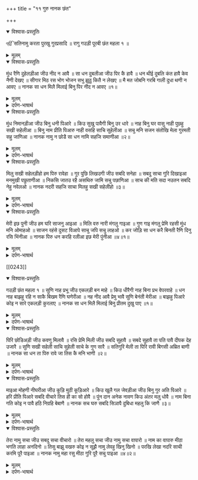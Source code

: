 +++
title = "११ गुरु नानक छंत"

+++
<details open><summary>विश्वास-प्रस्तुतिः</summary>

ੴ सतिनामु करता पुरखु गुरप्रसादि ॥ रागु गउड़ी पूरबी छंत महला १ ॥
</details>

<details><summary>मूलम्</summary>

ੴ सतिनामु करता पुरखु गुरप्रसादि ॥ रागु गउड़ी पूरबी छंत महला १ ॥
</details>

<details open><summary>विश्वास-प्रस्तुतिः</summary>

मुंध रैणि दुहेलड़ीआ जीउ नीद न आवै ॥ सा धन दुबलीआ जीउ पिर कै हावै ॥ धन थीई दुबलि कंत हावै केव नैणी देखए ॥ सीगार मिठ रस भोग भोजन सभु झूठु कितै न लेखए ॥ मै मत जोबनि गरबि गाली दुधा थणी न आवए ॥ नानक सा धन मिलै मिलाई बिनु पिर नीद न आवए ॥१॥
</details>

<details><summary>मूलम्</summary>

मुंध रैणि दुहेलड़ीआ जीउ नीद न आवै ॥ सा धन दुबलीआ जीउ पिर कै हावै ॥ धन थीई दुबलि कंत हावै केव नैणी देखए ॥ सीगार मिठ रस भोग भोजन सभु झूठु कितै न लेखए ॥ मै मत जोबनि गरबि गाली दुधा थणी न आवए ॥ नानक सा धन मिलै मिलाई बिनु पिर नीद न आवए ॥१॥
</details>

<details><summary>दर्पण-भाषार्थ</summary>

पद्अर्थ: मुंध = (मुग्धा = a young girl attractive by her youthful simplicity, not yet acquainted with love) जवान स्त्री, युवती। रैणि = रात। दुहेलड़ी = दुखी। साधन = जीव-स्त्री। दुबली = कमजोर। हावै = हहुके में। धन = जीव-स्त्री। थीई = हो जाती है। केव = किस तरह?। लेखए = लेखे, लेखे में। मै मत = मय मस्त, शराब में मस्त। जोबन = जवानी में। गरबि = गर्व ने, अहंकार ने। गाली = गला दिया, नाश कर दिया। दुधाथणी = स्त्री की वह अवस्था जब उसके थनों में दूध आता है, सुहाग भाग वाली हालत, पति का मिलाप। न आवए = ना आए, नहीं आती। मिलाई = (अगर गुरु) मिला दे।1।  
अर्थ: पति के विछोड़े के हहुके में जवान सुंदर स्त्री की रात दुख में (बीतती है), उसे नींद नहीं आती, और सिसकते हुए (हहुकों में) वह कमजोर होती जाती है। स्त्री पति के (विछोड़े के) हहुके में (दिनों दिन) कमजोर होती जाती है (वह हर वक्त चाहत रखती है कि) वह किसी तरह (अपने) पति को आँखों से देखे। उसे (शारीरिक) श्रंगार व मीठे रसों का भोग - ये सब कुछ फीका लगता है, उसे ये सब कुछ बेअर्थ दिखता है।  
जिस स्त्री को जवानी में अहंकार ने गला दिया हो जो जवानी के नशे में ऐसे मस्त हो, जैसे शराब में मस्त हो, (उसे अपने पति का मिलाप नसीब नहीं होता और) उसे सुहाग-भाग वाली अवस्था नसीब नहीं होती।  
हे नानक! (यही हाल होता है उस जीव-स्त्री का, जो दुनिया के झूठे गुमान में मस्त रहती है, उसे) सारी जिंदगी-रूपी रात में आत्मिक शांति प्राप्त नहीं होती। वह तभी प्रभु पति से मिल सकती है, जब (गुरु विचौला, माध्यम बन के उसे प्रभु-चरणों में) मिला दे।1।
</details>

<details open><summary>विश्वास-प्रस्तुतिः</summary>

मुंध निमानड़ीआ जीउ बिनु धनी पिआरे ॥ किउ सुखु पावैगी बिनु उर धारे ॥ नाह बिनु घर वासु नाही पुछहु सखी सहेलीआ ॥ बिनु नाम प्रीति पिआरु नाही वसहि साचि सुहेलीआ ॥ सचु मनि सजन संतोखि मेला गुरमती सहु जाणिआ ॥ नानक नामु न छोडै सा धन नामि सहजि समाणीआ ॥२॥
</details>

<details><summary>मूलम्</summary>

मुंध निमानड़ीआ जीउ बिनु धनी पिआरे ॥ किउ सुखु पावैगी बिनु उर धारे ॥ नाह बिनु घर वासु नाही पुछहु सखी सहेलीआ ॥ बिनु नाम प्रीति पिआरु नाही वसहि साचि सुहेलीआ ॥ सचु मनि सजन संतोखि मेला गुरमती सहु जाणिआ ॥ नानक नामु न छोडै सा धन नामि सहजि समाणीआ ॥२॥
</details>

<details><summary>दर्पण-भाषार्थ</summary>

पद्अर्थ: धनी = पति। उर = छाती, हृदय। नाह = नाथ,पति। घर वासु = घर का वसेवा। साचि = सदा स्थिर रहने वाले प्रभु में। मनि = मन में। सजन मेला = सज्जन का मिलाप। संतोखि = संतोष में। नामि = नाम से। सहिज = आत्मिक अडोलता में।2।  
अर्थ: प्यारे पति के मिलाप के बिना युवती पस्त-हौसलों में ही रहती है। अगर पति उसे अपनी छाती से ना लगाए, तो उसे सुख महिसूस नहीं हो सकता। पति के बिना घर नहीं बस सकता। (अगर) और सखियों-सहेलयों को पूछोगे (तो वो भी यही उत्तर देंगी)। (प्यारे पति-प्रभु के मिलाप के बिना जीव-स्त्री मुरझाई ही रहती है। जब तक वह पति प्रभु को अपने हृदय में नहीं बसाती, उसे आत्मिक आनंद नहीं मिल सकता। पति-प्रभु के मिलाप के बिना हृदय में आत्मिक गुणों का वास नहीं हो सकता। सत्संगी सहेलियों को पूछ कर देखो, वे यही उत्तर देंगी कि) प्रभु का नाम जपे बिना उसकी प्रीति उसका प्यार प्राप्त नहीं हो सकता। वही जीव-दुल्हनें सुखी बस सकती हैं, जो सदा स्थिर प्रभु के नाम में जुड़ती हैं।  
गुरु की मति लेकर जिस जीव-स्त्री के मन में सदा स्थिर प्रभु का नाम बसता है, जो संतोष में (जीती है), उसे सज्जन प्रभु का मिलाप प्राप्त हो जाता है, वह पति प्रभु को (अंग-संग) जान लेती है। हे नानक! वह जीव-स्त्री प्रभु का नाम (जपना) नहीं छोड़ती, प्रभु के नाम में जुड़ के वह आत्मिक अडोलता में टिकी रहती है।2।
</details>

<details open><summary>विश्वास-प्रस्तुतिः</summary>

मिलु सखी सहेलड़ीहो हम पिरु रावेहा ॥ गुर पुछि लिखउगी जीउ सबदि सनेहा ॥ सबदु साचा गुरि दिखाइआ मनमुखी पछुताणीआ ॥ निकसि जातउ रहै असथिरु जामि सचु पछाणिआ ॥ साच की मति सदा नउतन सबदि नेहु नवेलओ ॥ नानक नदरी सहजि साचा मिलहु सखी सहेलीहो ॥३॥
</details>

<details><summary>मूलम्</summary>

मिलु सखी सहेलड़ीहो हम पिरु रावेहा ॥ गुर पुछि लिखउगी जीउ सबदि सनेहा ॥ सबदु साचा गुरि दिखाइआ मनमुखी पछुताणीआ ॥ निकसि जातउ रहै असथिरु जामि सचु पछाणिआ ॥ साच की मति सदा नउतन सबदि नेहु नवेलओ ॥ नानक नदरी सहजि साचा मिलहु सखी सहेलीहो ॥३॥
</details>

<details><summary>दर्पण-भाषार्थ</summary>

पद्अर्थ: पिरु = पति प्रभु। रावेहा = हम स्मरण करें। लिखउगी = मैं लिखूँगी। सबदि = गुरु के शब्द द्वारा। गुरि = गुरु ने। मनमुखी = अपने मन के पीछे चलने वाली। निकसि = निकल के। जातउ = जाता, भटकता (मन)। असथिरु = स्थिर, टिका हुआ। जामि = जब। नउतन = नई। नेहु = प्यार। नवेलिओ = नया।3।  
अर्थ: हे (सत्संगी) सहेलियो! आओ मिल बैठें और हम (मिल के) पति प्रभु का भजन करें। (सत्संगति में बैठ के) गुरु की शिक्षा ले के हे सहेलियो! मैं गुरु के शब्द के द्वारा पति-प्रभु को संदेश भेजूँगी (कि आ के मिल)।  
(जिस जीव-स्त्री को) गुरु ने अपना शब्द बख्शा, उसे उसने सदा स्थिर रहने वाला परमात्मा (अंग-संग) दिखा दिया, पर अपने मन के पीछे चलने वाली पूछती ही रहती हैं। (जिसे गुरु ने शब्द की दाति दी, शब्द की इनायत से) जब उस ने सदा स्थिर प्रभु को (अंग-संग) पहिचान लिया, तब उसका बाहर (माया के पीछे) दौड़ता मन टिक जाता है।  
जिस जीव-स्त्री के अंदर सदा स्थिर प्रभु टिक जाता है, उसकी मति सदा नई-नरोई रहती है (कभी विकारों से मैली नहीं होती)। शब्द की इनायत से उसके अंदर प्रभु के वास्ते नित्य नया प्यार बना रहता है। हे नानक! सदा-स्थिर रहने वाला प्रभु अपनी मेहर की निगाह से उस जीव-स्त्री को आत्मिक अडोलता में टिकाए रखता है।  
हे सत्संगी सहेलियो! आओ मिल के बैठें और प्रभु की महिमा करें।3।
</details>

<details open><summary>विश्वास-प्रस्तुतिः</summary>

मेरी इछ पुनी जीउ हम घरि साजनु आइआ ॥ मिलि वरु नारी मंगलु गाइआ ॥ गुण गाइ मंगलु प्रेमि रहसी मुंध मनि ओमाहओ ॥ साजन रहंसे दुसट विआपे साचु जपि सचु लाहओ ॥ कर जोड़ि सा धन करै बिनती रैणि दिनु रसि भिंनीआ ॥ नानक पिरु धन करहि रलीआ इछ मेरी पुंनीआ ॥४॥१॥
</details>

<details><summary>मूलम्</summary>

मेरी इछ पुनी जीउ हम घरि साजनु आइआ ॥ मिलि वरु नारी मंगलु गाइआ ॥ गुण गाइ मंगलु प्रेमि रहसी मुंध मनि ओमाहओ ॥ साजन रहंसे दुसट विआपे साचु जपि सचु लाहओ ॥ कर जोड़ि सा धन करै बिनती रैणि दिनु रसि भिंनीआ ॥ नानक पिरु धन करहि रलीआ इछ मेरी पुंनीआ ॥४॥१॥
</details>

<details><summary>दर्पण-भाषार्थ</summary>

पद्अर्थ: इछ = इच्छा, ख्वाइश। पुनी = पुंन्नी, पूरी हो गई। जीउ = हे जी! घरि = हृदय घर में। मिलि = मिले, जब मिलता है। वरु = पति। नारी = नारियों ने, ज्ञानेंद्रियों ने। मंगलु = खुशी के गीत। रहसी = प्रसन्न हुई। मनि = मन में। ओमाहओ = उत्साह, चाउ। रहंसे = खुश हुए। विआपे = दबाए गए, दुखी हुए। लाहओ = लाहा, लाभ। कर = हाथ (बहुवचन)। रसि = रस में, आनंद में। रलीआं = खुशियां, मौजें।4।  
अर्थ: हे सहेलियो! मेरी मनो कामना पूरी हो गई है, मेरे हृदय घर में सज्जन परमात्मा आ बसा है। जिस जीव-स्त्री को पति-प्रभु मिल जाता है उसकी ज्ञानेंद्रियां (विकारों की तरफ दौड़ने की बजाए मिल के जैसे) खुशी के गीत गाती हैं।  
प्रभु की महिमा के गीत गा के जीव-स्त्री प्रभु-प्यार के (उत्साह) में खिल पड़ती है, उसके मन में उत्साह की उमंग पैदा हो जाती है। उसके अंदर अच्छे गुण प्रफुल्लित होते हैं, दुष्टता भरे विकार दब जाते हैं। सदा स्थिर नाम जप-जप के उसे अटल आत्मिक जीवन का लाभ मिल जाता है। वह जीव-स्त्री दिन-रात प्रभु के प्यार रस में भीगी हुई हाथ जोड़ के प्रभु-पति के दर पर अरदासें करती रहती है। हे नानक! प्रभु पति और वह जीव-स्त्री (जीव-स्त्री की हृदय सेज पर) मिल के आत्मिक आनंद लेते हैं।  
हे सहेलियो! मेरी मनो-कामना पूरी हो गई है (मेरे हृदय घर में सज्जन प्रभु आ बसा है)।4।1।
</details>

[[0243]]
<details open><summary>विश्वास-प्रस्तुतिः</summary>

गउड़ी छंत महला १ ॥ सुणि नाह प्रभू जीउ एकलड़ी बन माहे ॥ किउ धीरैगी नाह बिना प्रभ वेपरवाहे ॥ धन नाह बाझहु रहि न साकै बिखम रैणि घणेरीआ ॥ नह नीद आवै प्रेमु भावै सुणि बेनंती मेरीआ ॥ बाझहु पिआरे कोइ न सारे एकलड़ी कुरलाए ॥ नानक सा धन मिलै मिलाई बिनु प्रीतम दुखु पाए ॥१॥
</details>

<details><summary>मूलम्</summary>

गउड़ी छंत महला १ ॥ सुणि नाह प्रभू जीउ एकलड़ी बन माहे ॥ किउ धीरैगी नाह बिना प्रभ वेपरवाहे ॥ धन नाह बाझहु रहि न साकै बिखम रैणि घणेरीआ ॥ नह नीद आवै प्रेमु भावै सुणि बेनंती मेरीआ ॥ बाझहु पिआरे कोइ न सारे एकलड़ी कुरलाए ॥ नानक सा धन मिलै मिलाई बिनु प्रीतम दुखु पाए ॥१॥
</details>

<details><summary>दर्पण-भाषार्थ</summary>

पद्अर्थ: नाह = हे नाथ! हे पति! बन = संसार जंगल। माहे = माहि में। धन = जीव-स्त्री। बिखम = मुश्किल। रैणि = जिंदगी की रात। घणेरीआ = बहुत। सारे = संभालता, बात पूछता। कुरलाए = तरले लेती है, मिन्नतें करती है। साधन = जीव-स्त्री।1।  
अर्थ: हे प्रभु पति जी! (मेरी विनती) सुनो। (तेरे बिना) मैं जीव-स्त्री इस संसार-जंगल में अकेली हूँ। हे बेपरवाह प्रभु! तुझ पति के बगैर मेरी जीवात्मा धैर्य नहीं पा सकती। जीव-स्त्री प्रभु-पति के बिना रह नहीं सकती (प्रभु-पति के बिना इसकी) जिंदगी की रात बहुत ही मुश्किल में गुजरती है। हे पति प्रभु! मेरी विनती सुन, मुझे तेरा प्यार अच्छा लगता है (तेरे विछोड़े में) मुझे शांति नहीं आ सकती।  
प्यारे प्रभु-पति के बिना (इस जीवात्मा की) कोई बात नहीं पूछता। ये अकेली ही (इस संसार-जंगल में) पुकारती फिरती है, (पर) हे नानक! जीव-स्त्री तभी प्रभु-पति को मिल सकती है, यदि इसे गुरु मिलवा दे, वरना प्रीतम प्रभु के बिना दुख ही दुख बर्दाश्त करती है।1।
</details>

<details open><summary>विश्वास-प्रस्तुतिः</summary>

पिरि छोडिअड़ी जीउ कवणु मिलावै ॥ रसि प्रेमि मिली जीउ सबदि सुहावै ॥ सबदे सुहावै ता पति पावै दीपक देह उजारै ॥ सुणि सखी सहेली साचि सुहेली साचे के गुण सारै ॥ सतिगुरि मेली ता पिरि रावी बिगसी अम्रित बाणी ॥ नानक सा धन ता पिरु रावे जा तिस कै मनि भाणी ॥२॥
</details>

<details><summary>मूलम्</summary>

पिरि छोडिअड़ी जीउ कवणु मिलावै ॥ रसि प्रेमि मिली जीउ सबदि सुहावै ॥ सबदे सुहावै ता पति पावै दीपक देह उजारै ॥ सुणि सखी सहेली साचि सुहेली साचे के गुण सारै ॥ सतिगुरि मेली ता पिरि रावी बिगसी अम्रित बाणी ॥ नानक सा धन ता पिरु रावे जा तिस कै मनि भाणी ॥२॥
</details>

<details><summary>दर्पण-भाषार्थ</summary>

पद्अर्थ: पिरि = पति ने। रसि = नाम रस में। सुहावै = शोभती है। पति = इज्जत। दीपक = दीया। देह = शरीर। उजारै = प्रकाश करता है। साचि = सदा स्थिर प्रभु में (जुड़ के)। रावी = अपने साथ मिलाना। बिगसी = खिल पड़ी, प्रसन्न हुई। जा = जब। ता = तब। मनि = मन में। भाणी = प्यारी लगी।2।  
अर्थ: हे सहेलियो! जिसे पति ने भुला दिया, उसे और कौन (पति-प्रभु के साथ) मिला सकता है? हे सहेलियो! जो जीव-दुल्हन गुरु के शब्द द्वारा प्रभु के नाम-रस में प्रभु के प्रेम-रस में जुड़ती है, वह (अंतरात्मे) सुंदर हो जाती है। जब गुरु के शब्द द्वारा जीव-स्त्री (अंतरात्मा में) सुंदर हो जाती है, तब (लोक-परलोक में) इज्जत कमाती है; ज्ञान का दीपक इसके शरीर में (हृदय में) प्रकाश कर देता है। हे सहेली! सुन! जो जीव-स्त्री सदा स्थिर रहने वाले प्रभु के गुण याद करती है, वह सदा स्थिर प्रभु में जुड़ के सुखी हो जाती है। जब सतिगुरु ने उसे अपने शब्द में जोड़ा, तब प्रभु पति ने उसे अपने चरणों में मिला लिया, आत्मिक जीवन देने वाली वाणी की इनायत से उसका हृदय-कमल फूल खिल जाता है। हे नानक! जीव-स्त्री तभी प्रभु-पति को मिलती है, जब (गुरु के शब्द द्वारा) ये प्रभु पति के मन को प्यारी लगती है।2।
</details>

<details open><summary>विश्वास-प्रस्तुतिः</summary>

माइआ मोहणी नीघरीआ जीउ कूड़ि मुठी कूड़िआरे ॥ किउ खूलै गल जेवड़ीआ जीउ बिनु गुर अति पिआरे ॥ हरि प्रीति पिआरे सबदि वीचारे तिस ही का सो होवै ॥ पुंन दान अनेक नावण किउ अंतर मलु धोवै ॥ नाम बिना गति कोइ न पावै हठि निग्रहि बेबाणै ॥ नानक सच घरु सबदि सिञापै दुबिधा महलु कि जाणै ॥३॥
</details>

<details><summary>मूलम्</summary>

माइआ मोहणी नीघरीआ जीउ कूड़ि मुठी कूड़िआरे ॥ किउ खूलै गल जेवड़ीआ जीउ बिनु गुर अति पिआरे ॥ हरि प्रीति पिआरे सबदि वीचारे तिस ही का सो होवै ॥ पुंन दान अनेक नावण किउ अंतर मलु धोवै ॥ नाम बिना गति कोइ न पावै हठि निग्रहि बेबाणै ॥ नानक सच घरु सबदि सिञापै दुबिधा महलु कि जाणै ॥३॥
</details>

<details><summary>दर्पण-भाषार्थ</summary>

पद्अर्थ: नीघरीआ = बे घर। मुठी = लूटी गई। जेवड़ीआ = जंजीर, फाही। सबदि = शब्द से। सो = वह जीव। अंतर मलु = अंदर की मैल। गति = ऊँची आत्मिक अवस्था। हठि = हठ से। निग्रहि = इंद्रियों को रोकने से। बेबाणै = बियाबान में, जंगल में। दुबिधा = प्रभु के बिना और किसी आसरे की झाक। कि = कौन?।3।  
अर्थ: हे सहेली! जिस जीव-स्त्री को मोहनी माया ने मोह लिया, जिसे नाशवान पदार्थों के प्यार ने ठग लिया, वह नाशवान पदार्थों के वणज में लग गई। (उसके गले में मोह की फाँसी पड़ जाती है) उसके गले की ये फाँसी अति प्यारे गुरु (की सहायता) के बिना नहीं खुल सकती।  
जो आदमी प्रभु से प्रीत डालता है, गुरु के शब्द द्वारा प्रभु के गुणों को विचारता है, वह प्रभु का सेवक हो जाता है। (स्मरण के बिना महिमा के बिना) अनेक पुन्न-दान करने से, अनेक तीर्थ-स्नान करने से कोई जीव अपने अंदर की (विकारों की) मैल नहीं धो सकता।  
हठ करके इंद्रियों को रोकने का प्रयत्न करके जंगल में जाकर बैठने से कोई मनुष्य उच्च आत्मिक अवस्था प्राप्त नहीं कर सकता। हे नानक! सदा स्थिर रहने वाले प्रभु का दरबार गुरु के शब्द के द्वारा पहिचाना जा सकता है। प्रभु के बिना किसी और आसरे की झाक से उस दरबार को नहीं पाया जा सकता।3।
</details>

<details open><summary>विश्वास-प्रस्तुतिः</summary>

तेरा नामु सचा जीउ सबदु सचा वीचारो ॥ तेरा महलु सचा जीउ नामु सचा वापारो ॥ नाम का वापारु मीठा भगति लाहा अनदिनो ॥ तिसु बाझु वखरु कोइ न सूझै नामु लेवहु खिनु खिनो ॥ परखि लेखा नदरि साची करमि पूरै पाइआ ॥ नानक नामु महा रसु मीठा गुरि पूरै सचु पाइआ ॥४॥२॥
</details>

<details><summary>मूलम्</summary>

तेरा नामु सचा जीउ सबदु सचा वीचारो ॥ तेरा महलु सचा जीउ नामु सचा वापारो ॥ नाम का वापारु मीठा भगति लाहा अनदिनो ॥ तिसु बाझु वखरु कोइ न सूझै नामु लेवहु खिनु खिनो ॥ परखि लेखा नदरि साची करमि पूरै पाइआ ॥ नानक नामु महा रसु मीठा गुरि पूरै सचु पाइआ ॥४॥२॥
</details>

<details><summary>दर्पण-भाषार्थ</summary>

पद्अर्थ: सचा = सदा स्थिर रहने वाला। लाहा = लाभ। अनदिनो = हर रोज। वखरु = सौदा। खिनु खिनो = हर पल, हर घड़ी। परखि = परख के। करमि पूरै = पूरी बख्शिश से। गुरि पूरै = पूरे गुरु के द्वारा।4।  
अर्थ: हे प्रभु जी! तेरा नाम सदा स्थिर रहने वाला है, तेरी महिमा की वाणी अटल है, तेरे गुणों की विचार सदा स्थिर (कर्म) है। हे प्रभु! तेरा दरबार सदा-स्थिर है, तेरा नाम और तेरे नाम का व्यापार सदा साथ निभने वाला व्यापार है।  
परमात्मा के नाम का व्यापार स्वादिष्ट व्यापार है, भक्ती के व्यापार से सदा मुनाफा बढ़ता ही रहता है। प्रभु के नाम के बिना और कोई ऐसा सौदा नहीं जो सदा लाभ ही लाभ दे। हे भाई! सदा छिन-छिन पल-पल नाम जपो। जिस मनुष्य ने नाम-व्यापार के लेखे की परख की, उस पर प्रभु की अटल मेहर की निगाह हुई, प्रभु की पूरी मेहर से उसने नाम-वखर (नाम-धन) हासिल कर लिया। हे नानक! प्रभु का नाम सदा स्थिर रहने वाला और बहुत ही मीठे स्वाद वाला पदार्थ है, पूरे गुरु के द्वारा ही ये पदार्थ मिलता है।4।2।
</details>
